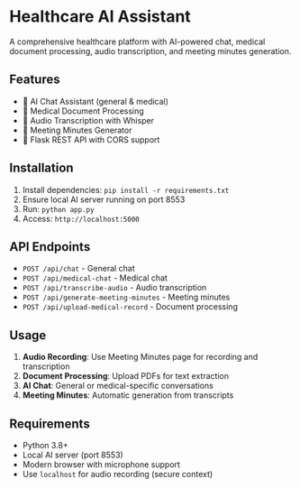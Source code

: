 # Healthcare AI Assistant

A comprehensive healthcare platform with AI-powered chat, medical document processing, audio transcription, and meeting minutes generation.

## Features

- 🤖 AI Chat Assistant (general & medical)
- 📄 Medical Document Processing
- 🎤 Audio Transcription with Whisper
- 📝 Meeting Minutes Generator
- 🔧 Flask REST API with CORS support

## Installation

1. Install dependencies: `pip install -r requirements.txt`
2. Ensure local AI server running on port 8553
3. Run: `python app.py`
4. Access: `http://localhost:5000`

## API Endpoints

- `POST /api/chat` - General chat
- `POST /api/medical-chat` - Medical chat
- `POST /api/transcribe-audio` - Audio transcription
- `POST /api/generate-meeting-minutes` - Meeting minutes
- `POST /api/upload-medical-record` - Document processing

## Usage

1. **Audio Recording**: Use Meeting Minutes page for recording and transcription
2. **Document Processing**: Upload PDFs for text extraction
3. **AI Chat**: General or medical-specific conversations
4. **Meeting Minutes**: Automatic generation from transcripts

## Requirements

- Python 3.8+
- Local AI server (port 8553)
- Modern browser with microphone support
- Use `localhost` for audio recording (secure context) 